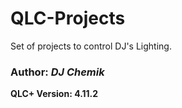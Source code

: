 # QLC-Projects
Set of projects to control DJ's Lighting.

<p>
    <h3>Author: <i>DJ Chemik</i></h3>
</p>
<p>
    <b>QLC+ Version: 4.11.2</b>
</p>

